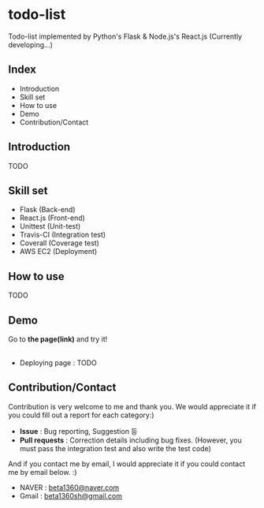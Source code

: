# todo-list
Todo-list implemented by Python's Flask & Node.js's React.js (Currently developing...)

## Index
- Introduction
- Skill set
- How to use
- Demo
- Contribution/Contact

## Introduction

TODO

## Skill set

- Flask (Back-end)
- React.js (Front-end)
- Unittest (Unit-test)
- Travis-CI (Integration test)
- Coverall (Coverage test)
- AWS EC2 (Deployment)

## How to use

TODO

##  Demo

Go to **the page(link)** and try it!<br/>
<br/>
- Deploying page : TODO

## Contribution/Contact

Contribution is very welcome to me and thank you. 
We would appreciate it if you could fill out a report for each category:)<br>
- **Issue** : Bug reporting, Suggestion 등
- **Pull requests** : Correction details including bug fixes. 
(However, you must pass the integration test and also write the test code)

And if you contact me by email, I would appreciate it if you could contact me by email below. :)
- NAVER : beta1360@naver.com
- Gmail : beta1360sh@gmail.com